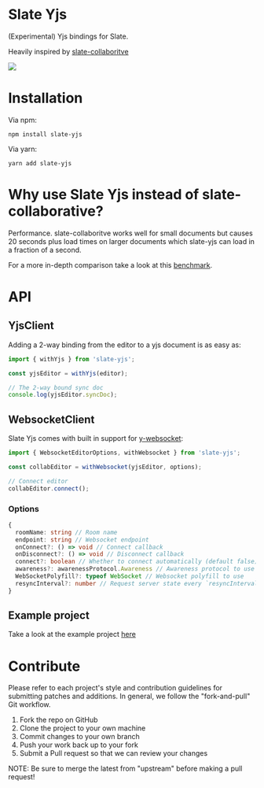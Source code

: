 # Slate Yjs

(Experimental) Yjs bindings for Slate.

Heavily inspired by [slate-collaboritve](https://github.com/cudr/slate-collaborative)

![](https://media.giphy.com/media/J4IaAYZvJ1MNXz2p4j/giphy.gif)

# Installation

Via npm:

```
npm install slate-yjs
```

Via yarn:

```
yarn add slate-yjs
```

# Why use Slate Yjs instead of slate-collaborative?

Performance. slate-collaboritve works well for small documents but causes 20 seconds plus load times on larger documents which slate-yjs can load in a fraction of a second.

For a more in-depth comparison take a look at this [benchmark](https://github.com/dmonad/crdt-benchmarks).

# API

## YjsClient

Adding a 2-way binding from the editor to a yjs document is as easy as:

```js
import { withYjs } from 'slate-yjs';

const yjsEditor = withYjs(editor);

// The 2-way bound sync doc
console.log(yjsEditor.syncDoc);
```

## WebsocketClient

Slate Yjs comes with built in support for [y-websocket](https://github.com/yjs/y-websocket):

```js
import { WebsocketEditorOptions, withWebsocket } from 'slate-yjs';

const collabEditor = withWebsocket(yjsEditor, options);

// Connect editor
collabEditor.connect();
```

### Options

```ts
{
  roomName: string // Room name
  endpoint: string // Websocket endpoint
  onConnect?: () => void // Connect callback
  onDisconnect?: () => void // Disconnect callback
  connect?: boolean // Whether to connect automatically (default false)
  awareness?: awarenessProtocol.Awareness // Awareness protocol to use
  WebSocketPolyfill?: typeof WebSocket // Websocket polyfill to use
  resyncInterval?: number // Request server state every `resyncInterval` milliseconds
}
```

## Example project

Take a look at the example project [here](https://github.com/BitPhinix/slate-yjs-example)

# Contribute

Please refer to each project's style and contribution guidelines for submitting patches and additions. In general, we follow the "fork-and-pull" Git workflow.

1. Fork the repo on GitHub
2. Clone the project to your own machine
3. Commit changes to your own branch
4. Push your work back up to your fork
5. Submit a Pull request so that we can review your changes

NOTE: Be sure to merge the latest from "upstream" before making a pull request!

